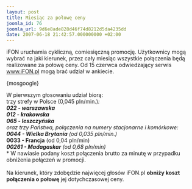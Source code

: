 ```yaml
---
layout: post
title: Miesiąc za połowę ceny
joomla_id: 76
joomla_url: 9d6e8ade828d46f74d8212d5da4235dd
date: 2007-06-18 21:42:57.000000000 +02:00
---
```

iFON uruchamia cykliczną, comiesięczną promocję. Użytkownicy mogą wybrać na jaki kierunek, przez cały miesiąc wszystkie połączenia będą realizowane za połowę ceny. Od 15 czerwca odwiedzający serwis www.iFON.pl mogą brać udział w ankiecie.<p>{mosgoogle}&nbsp;</p><p> W pierwszym głosowaniu udział biorą: <br /> trzy strefy w Polsce (0,045 pln/min.)*: <br /> <strong>022 - warszawska <br /> 012 - krakowska<br /> 065 - leszczyńska</strong><br /> oraz trzy Państwa, połączenia na numery stacjonarne i kom&oacute;rkowe: <br /> <strong>0044 - Wielka Brytania</strong> (od 0,035 pln/min.)*<br /> <strong>0033 - Francja</strong> (od 0,04 pln/min)*<br /> <strong>00261 - Madagaskar</strong> (od 0,68 pln/min)*<br /> * W nawiasie podany koszt połączenia brutto za minutę w przypadku obniżenia połączeń w promocji. <br /> <br /> Na kierunek, kt&oacute;ry zdobędzie najwięcej głos&oacute;w iFON.pl <strong>obniży koszt połączenia o połowę</strong> jej dotychczasowej ceny. </p>
